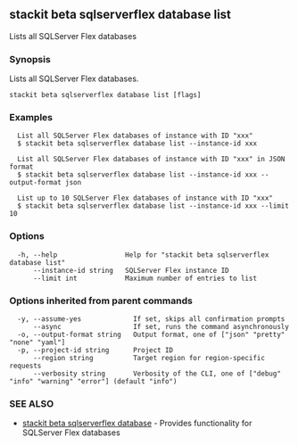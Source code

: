 ## stackit beta sqlserverflex database list

Lists all SQLServer Flex databases

### Synopsis

Lists all SQLServer Flex databases.

```
stackit beta sqlserverflex database list [flags]
```

### Examples

```
  List all SQLServer Flex databases of instance with ID "xxx"
  $ stackit beta sqlserverflex database list --instance-id xxx

  List all SQLServer Flex databases of instance with ID "xxx" in JSON format
  $ stackit beta sqlserverflex database list --instance-id xxx --output-format json

  List up to 10 SQLServer Flex databases of instance with ID "xxx"
  $ stackit beta sqlserverflex database list --instance-id xxx --limit 10
```

### Options

```
  -h, --help                 Help for "stackit beta sqlserverflex database list"
      --instance-id string   SQLServer Flex instance ID
      --limit int            Maximum number of entries to list
```

### Options inherited from parent commands

```
  -y, --assume-yes             If set, skips all confirmation prompts
      --async                  If set, runs the command asynchronously
  -o, --output-format string   Output format, one of ["json" "pretty" "none" "yaml"]
  -p, --project-id string      Project ID
      --region string          Target region for region-specific requests
      --verbosity string       Verbosity of the CLI, one of ["debug" "info" "warning" "error"] (default "info")
```

### SEE ALSO

* [stackit beta sqlserverflex database](./stackit_beta_sqlserverflex_database.md)	 - Provides functionality for SQLServer Flex databases

